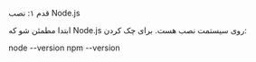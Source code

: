 قدم ۱: نصب Node.js

ابتدا مطمئن شو که Node.js روی سیستمت نصب هست. برای چک کردن:

node --version
npm --version